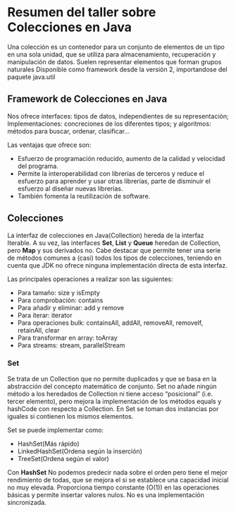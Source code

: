# Resumen del taller sobre Colecciones en Java

Una colección es un contenedor para un conjunto de elementos de un tipo en una sola unidad, que se utiliza para almacenamiento, recuperación y manipulación de datos. Suelen representar elementos que forman grupos naturales
Disponible como framework desde la versión 2, importandose del paquete java.util

## Framework de Colecciones en Java
Nos ofrece interfaces: tipos de datos, independientes de su representación;
Implementaciones: concreciones de los diferentes tipos;
y algoritmos: métodos para buscar, ordenar, clasificar...

Las ventajas que ofrece son:

* Esfuerzo de programación reducido, aumento de la calidad y velocidad del programa.
* Permite la interoperabilidad con librerías de terceros y reduce el esfuerzo para aprender y usar otras librerías, parte de disminuir el esfuerzo al diseñar nuevas librerías.
* También fomenta la reutilización de software.

## Colecciones

La interfaz de colecciones en Java(Collection<E>) hereda de la interfaz Iterable<E>. A su vez, las interfaces __Set<E>__, __List<E>__ y __Queue<E>__ heredan de Collection<E>, pero __Map__ y sus derivados no. Cabe destacar que permite tener una serie de métodos comunes a (casi) todos los tipos de colecciones, teniendo en cuenta que JDK no ofrece ninguna implementación directa de esta interfaz.

Las principales operaciones a realizar son las siguientes:

- Para tamaño: size y isEmpty
- Para comprobación: contains
- Para añadir y eliminar: add y remove
- Para iterar: iterator
- Para operaciones bulk: containsAll, addAll, removeAll, removeIf, retainAll, clear
- Para transformar en array: toArray
- Para streams: stream, parallelStream

### Set
Se trata de un Collection<E> que no permite duplicados y que se basa en la abstracción del concepto matemático de conjunto.
Set no añade ningún método a los heredados de Collection<E> ni tiene acceso “posicional” (i.e. tercer elemento), pero mejora la implementación de los métodos equals y hashCode con respecto a Collection<E>. En Set se toman dos instancias por iguales si contienen los mismos elementos.

Set se puede implementar como:

- HashSet(Más rápido)
- LinkedHashSet(Ordena según la inserción)
- TreeSet(Ordena según el valor)

Con __HashSet<E>__
No podemos predecir nada sobre el orden pero tiene el mejor rendimiento de todas, que se mejora el si se establece una capacidad
inicial no muy elevada. Proporciona tiempo constante (O(1)) en las operaciones básicas y permite insertar valores nulos.
No es una implementación sincronizada.
